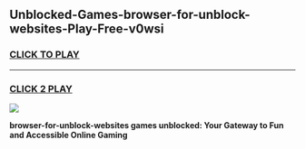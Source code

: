 
## Unblocked-Games-browser-for-unblock-websites-Play-Free-v0wsi
<h3>
<a href="https://premium76.site?title=browser-for-unblock-websites&ref=12A">CLICK TO PLAY</a></h3>
<hr>

<h3>
<a href="https://premium76.site?title=browser-for-unblock-websites&ref=12A">CLICK 2 PLAY</a>
  
</h3>

<a href="https://premium76.site?title=browser-for-unblock-websites&ref=12A"><img src="https://clearcache.store/games.png"></a>


**browser-for-unblock-websites games unblocked: Your Gateway to Fun and Accessible Online Gaming**
